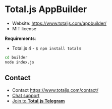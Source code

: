 # Total.js AppBuilder

- Website: https://www.totaljs.com/appbuilder/
- MIT license

__Requirements__:

- Total.js 4 - `$ npm install total4`

```bash
cd builder
node index.js
```

## Contact

- Contact <https://www.totaljs.com/contact/>
- [Chat support](https://platform.totaljs.com/?open=messenger)
- [Join to __Total.js Telegram__](https://t.me/totalplatform)